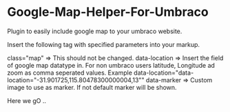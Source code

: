 Google-Map-Helper-For-Umbraco
=============================

Plugin to easily include google map to your umbraco website.

Insert the following tag with specified parameters into your markup.

<div class="map" data-location ="@Umbraco.Field('google')" data-marker="/images/map-icon.png">

class="map" => This should not be changed.
data-location => Insert the field of google map datatype in. For non umbraco users latitude, Longitude ad zoom as comma seperated values. Example data-location="data-location="-31.901725,115.80478300000004,13""
data-marker => Custom image to use as marker. If not default marker will be shown.

Here we gO ..
